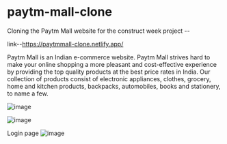 # paytm-mall-clone
Cloning the Paytm Mall website for the construct week project --


link--https://paytmmall-clone.netlify.app/

Paytm Mall is an  Indian e-commerce website.
Paytm Mall strives hard to make your online shopping a more pleasant and cost-effective experience by providing the top quality products at the best price rates in India. Our collection of products consist of electronic appliances, clothes, grocery, home and kitchen products, backpacks, automobiles, books and stationery, to name a few.

![image](https://user-images.githubusercontent.com/95843558/167842661-a78bcf3f-bd03-49d8-99d4-d177f70febb1.png)





























![image](https://user-images.githubusercontent.com/95843558/167842807-65961db8-ff7c-4594-acc2-d9a9ec46e54f.png)














Login page
![image](https://user-images.githubusercontent.com/95843558/167846129-c8a671c8-ca6b-42c0-ac20-0bf380b19a79.png)

